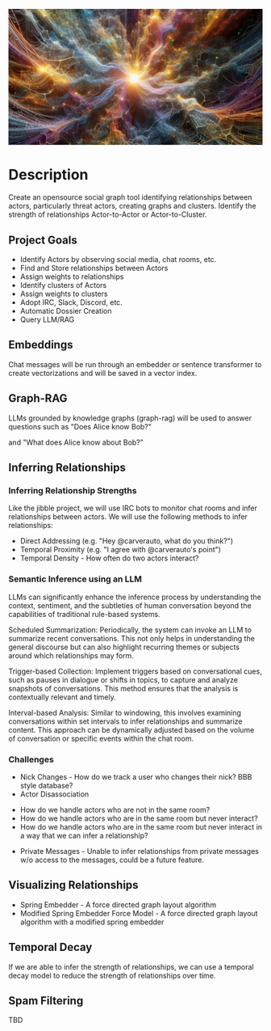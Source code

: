 ![threadNexus](https://raw.githubusercontent.com/carverauto/threadnexus/main/assets/thread-banner.png)

# Description

Create an opensource social graph tool identifying relationships between actors,
particularly threat actors, creating graphs and clusters. Identify the strength 
of relationships Actor-to-Actor or Actor-to-Cluster.

## Project Goals

* Identify Actors by observing social media, chat rooms, etc.
* Find and Store relationships between Actors
* Assign weights to relationships
* Identify clusters of Actors
* Assign weights to clusters
* Adopt IRC, Slack, Discord, etc.
* Automatic Dossier Creation
* Query LLM/RAG

## Embeddings

Chat messages will be run through an embedder or sentence transformer to create vectorizations
and will be saved in a vector index. 

## Graph-RAG

LLMs grounded by knowledge graphs (graph-rag) will be used to answer questions such as
"Does Alice know Bob?"

and "What does Alice know about Bob?"

## Inferring Relationships

### Inferring Relationship Strengths

Like the jibble project, we will use IRC bots to monitor chat rooms and infer relationships between actors. 
We will use the following methods to infer relationships:

* Direct Addressing (e.g. "Hey @carverauto, what do you think?")
* Temporal Proximity (e.g. "I agree with @carverauto's point")
* Temporal Density - How often do two actors interact?

### Semantic Inference using an LLM

LLMs can significantly enhance the inference process by understanding the context, sentiment, and the subtleties of human conversation beyond the capabilities of traditional rule-based systems. 

Scheduled Summarization: Periodically, the system can invoke an LLM to summarize recent conversations. This not only helps in understanding the general discourse but can also highlight recurring themes or subjects around which relationships may form.

Trigger-based Collection: Implement triggers based on conversational cues, such as pauses in dialogue or shifts in topics, to capture and analyze snapshots of conversations. This method ensures that the analysis is contextually relevant and timely.

Interval-based Analysis: Similar to windowing, this involves examining conversations within set intervals to infer relationships and summarize content. This approach can be dynamically adjusted based on the volume of conversation or specific events within the chat room.

### Challenges

* Nick Changes - How do we track a user who changes their nick? BBB style database?
* Actor Disassociation 
 - How do we handle actors who are not in the same room?
 - How do we handle actors who are in the same room but never interact?
 - How do we handle actors who are in the same room but never interact in a way that we can infer a relationship?
* Private Messages - Unable to infer relationships from private messages w/o access to the messages, could be a future feature.

## Visualizing Relationships

* Spring Embedder - A force directed graph layout algorithm
* Modified Spring Embedder Force Model - A force directed graph layout algorithm with a modified spring embedder

## Temporal Decay

If we are able to infer the strength of relationships, we can use a temporal decay model to reduce the strength of relationships over time.

## Spam Filtering

TBD